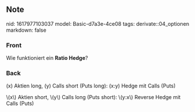 ## Note
nid: 1617977103037
model: Basic-d7a3e-4ce08
tags: derivate::04_optionen
markdown: false

### Front
Wie funktioniert ein <b>Ratio Hedge</b>?

### Back
\(x\) Aktien long, \(y\) Calls short (Puts long): \(x:y\) Hedge mit
Calls (Puts)
<div>
  \(x\) Aktien short, \(y\) Calls long (Puts short): \(y:x\)
  Reverse Hedge mit Calls (Puts)
</div>
